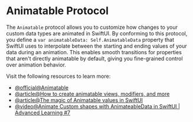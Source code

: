 # Animatable Protocol

The `Animatable` protocol allows you to customize how changes to your custom data types are animated in SwiftUI. By conforming to this protocol, you define a `var animatableData: Self.AnimatableData` property that SwiftUI uses to interpolate between the starting and ending values of your data during an animation. This enables smooth transitions for properties that aren't directly animatable by default, giving you fine-grained control over animation behavior.

Visit the following resources to learn more:

- [@official@Animatable](https://developer.apple.com/documentation/SwiftUI/Animatable)
- [@article@How to create animatable views, modifiers, and more](https://www.hackingwithswift.com/quick-start/swiftui/how-to-create-animatable-views-modifiers-and-more)
- [@article@The magic of Animatable values in SwiftUI](https://swiftwithmajid.com/2020/06/17/the-magic-of-animatable-values-in-swiftui/)
- [@video@Animate Custom shapes with AnimateableData in SwiftUI | Advanced Learning #7](https://www.youtube.com/watch?v=kzrtiPbR3LQ)
